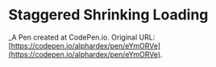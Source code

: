 # Staggered Shrinking Loading
 _A Pen created at CodePen.io. Original URL: [https://codepen.io/alphardex/pen/eYmORVe](https://codepen.io/alphardex/pen/eYmORVe).

 